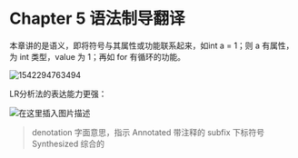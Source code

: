# Chapter 5 语法制导翻译

本章讲的是语义，即将符号与其属性或功能联系起来，如int a = 1；则 a 有属性，为 int 类型，value 为 1；再如 for 有循环的功能。

![1542294763494](C:\Users\林俊浩\AppData\Roaming\Typora\typora-user-images\1542294763494.png)



LR分析法的表达能力更强：

![在这里插入图片描述](https://img-blog.csdnimg.cn/20181115231338943.png?x-oss-process=image/watermark,type_ZmFuZ3poZW5naGVpdGk,shadow_10,text_aHR0cHM6Ly9ibG9nLmNzZG4ubmV0L3FxXzM2MzAzODYy,size_16,color_FFFFFF,t_70)

> denotation 字面意思，指示   Annotated  带注释的  subfix  下标符号 Synthesized 综合的







